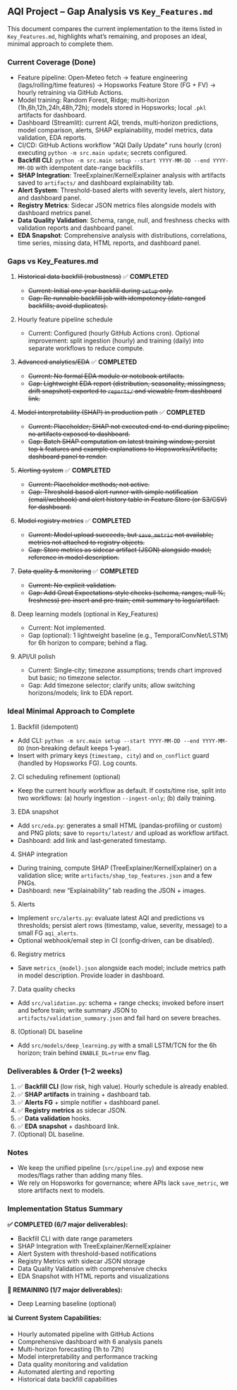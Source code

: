 ## AQI Project – Gap Analysis vs `Key_Features.md`

This document compares the current implementation to the items listed in `Key_Features.md`, highlights what’s remaining, and proposes an ideal, minimal approach to complete them.

### Current Coverage (Done)
- Feature pipeline: Open‑Meteo fetch → feature engineering (lags/rolling/time features) → Hopsworks Feature Store (FG + FV) → hourly retraining via GitHub Actions.
- Model training: Random Forest, Ridge; multi‑horizon (1h,6h,12h,24h,48h,72h); models stored in Hopsworks; local `.pkl` artifacts for dashboard.
- Dashboard (Streamlit): current AQI, trends, multi‑horizon predictions, model comparison, alerts, SHAP explainability, model metrics, data validation, EDA reports.
- CI/CD: GitHub Actions workflow "AQI Daily Update" runs hourly (cron) executing `python -m src.main update`; secrets configured.
- **Backfill CLI**: `python -m src.main setup --start YYYY-MM-DD --end YYYY-MM-DD` with idempotent date-range backfills.
- **SHAP Integration**: TreeExplainer/KernelExplainer analysis with artifacts saved to `artifacts/` and dashboard explainability tab.
- **Alert System**: Threshold-based alerts with severity levels, alert history, and dashboard panel.
- **Registry Metrics**: Sidecar JSON metrics files alongside models with dashboard metrics panel.
- **Data Quality Validation**: Schema, range, null, and freshness checks with validation reports and dashboard panel.
- **EDA Snapshot**: Comprehensive analysis with distributions, correlations, time series, missing data, HTML reports, and dashboard panel.

### Gaps vs Key_Features.md
1) ~~Historical data backfill (robustness)~~ ✅ **COMPLETED**
   - ~~Current: Initial one‑year backfill during `setup` only.~~
   - ~~Gap: Re‑runnable backfill job with idempotency (date‑ranged backfills; avoid duplicates).~~

2) Hourly feature pipeline schedule
   - Current: Configured (hourly GitHub Actions cron). Optional improvement: split ingestion (hourly) and training (daily) into separate workflows to reduce compute.

3) ~~Advanced analytics/EDA~~ ✅ **COMPLETED**
   - ~~Current: No formal EDA module or notebook artifacts.~~
   - ~~Gap: Lightweight EDA report (distribution, seasonality, missingness, drift snapshot) exported to `reports/` and viewable from dashboard link.~~

4) ~~Model interpretability (SHAP) in production path~~ ✅ **COMPLETED**
   - ~~Current: Placeholder; SHAP not executed end‑to‑end during pipeline; no artifacts exposed to dashboard.~~
   - ~~Gap: Batch SHAP computation on latest training window; persist top‑k features and example explanations to Hopsworks/Artifacts; dashboard panel to render.~~

5) ~~Alerting system~~ ✅ **COMPLETED**
   - ~~Current: Placeholder methods; not active.~~
   - ~~Gap: Threshold‑based alert runner with simple notification (email/webhook) and alert history table in Feature Store (or S3/CSV) for dashboard.~~

6) ~~Model registry metrics~~ ✅ **COMPLETED**
   - ~~Current: Model upload succeeds, but `save_metric` not available; metrics not attached to registry objects.~~
   - ~~Gap: Store metrics as sidecar artifact (JSON) alongside model; reference in model description.~~

7) ~~Data quality & monitoring~~ ✅ **COMPLETED**
   - ~~Current: No explicit validation.~~
   - ~~Gap: Add Great Expectations‑style checks (schema, ranges, null %, freshness) pre‑insert and pre‑train; emit summary to logs/artifact.~~

8) Deep learning models (optional in Key_Features)
   - Current: Not implemented.
   - Gap (optional): 1 lightweight baseline (e.g., TemporalConvNet/LSTM) for 6h horizon to compare; behind a flag.

9) API/UI polish
   - Current: Single‑city; timezone assumptions; trends chart improved but basic; no timezone selector.
   - Gap: Add timezone selector; clarify units; allow switching horizons/models; link to EDA report.

### Ideal Minimal Approach to Complete

1) Backfill (idempotent)
- Add CLI: `python -m src.main setup --start YYYY-MM-DD --end YYYY-MM-DD` (non‑breaking default keeps 1‑year).
- Insert with primary keys (`timestamp, city`) and `on_conflict` guard (handled by Hopsworks FG). Log counts.

2) CI scheduling refinement (optional)
- Keep the current hourly workflow as default. If costs/time rise, split into two workflows: (a) hourly ingestion `--ingest-only`; (b) daily training.

3) EDA snapshot
- Add `src/eda.py`: generates a small HTML (pandas‑profiling or custom) and PNG plots; save to `reports/latest/` and upload as workflow artifact.
- Dashboard: add link and last‑generated timestamp.

4) SHAP integration
- During training, compute SHAP (TreeExplainer/KernelExplainer) on a validation slice; write `artifacts/shap_top_features.json` and a few PNGs.
- Dashboard: new “Explainability” tab reading the JSON + images.

5) Alerts
- Implement `src/alerts.py`: evaluate latest AQI and predictions vs thresholds; persist alert rows (timestamp, value, severity, message) to a small FG `aqi_alerts`.
- Optional webhook/email step in CI (config‑driven, can be disabled).

6) Registry metrics
- Save `metrics_{model}.json` alongside each model; include metrics path in model description. Provide loader in dashboard.

7) Data quality checks
- Add `src/validation.py`: schema + range checks; invoked before insert and before train; write summary JSON to `artifacts/validation_summary.json` and fail hard on severe breaches.

8) (Optional) DL baseline
- Add `src/models/deep_learning.py` with a small LSTM/TCN for the 6h horizon; train behind `ENABLE_DL=true` env flag.

### Deliverables & Order (1–2 weeks)
1) ✅ **Backfill CLI** (low risk, high value). Hourly schedule is already enabled.
2) ✅ **SHAP artifacts** in training + dashboard tab.
3) ✅ **Alerts FG** + simple notifier + dashboard panel.
4) ✅ **Registry metrics** as sidecar JSON.
5) ✅ **Data validation** hooks.
6) ✅ **EDA snapshot** + dashboard link.
7) (Optional) DL baseline.

### Notes
- We keep the unified pipeline (`src/pipeline.py`) and expose new modes/flags rather than adding many files.
- We rely on Hopsworks for governance; where APIs lack `save_metric`, we store artifacts next to models.

### Implementation Status Summary
**✅ COMPLETED (6/7 major deliverables):**
- Backfill CLI with date range parameters
- SHAP Integration with TreeExplainer/KernelExplainer
- Alert System with threshold-based notifications
- Registry Metrics with sidecar JSON storage
- Data Quality Validation with comprehensive checks
- EDA Snapshot with HTML reports and visualizations

**🔄 REMAINING (1/7 major deliverables):**
- Deep Learning baseline (optional)

**📊 Current System Capabilities:**
- Hourly automated pipeline with GitHub Actions
- Comprehensive dashboard with 6 analysis panels
- Multi-horizon forecasting (1h to 72h)
- Model interpretability and performance tracking
- Data quality monitoring and validation
- Automated alerting and reporting
- Historical data backfill capabilities


